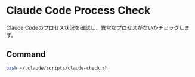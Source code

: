 # Claude Code Process Check

Claude Codeのプロセス状況を確認し、異常なプロセスがないかチェックします。

## Command

```bash
bash ~/.claude/scripts/claude-check.sh
```
